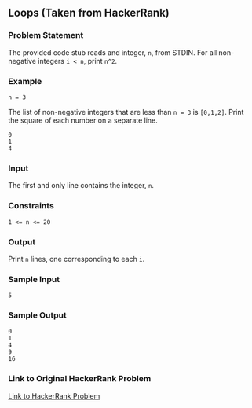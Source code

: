## Loops (Taken from HackerRank)

### Problem Statement

The provided code stub reads and integer, `n`, from STDIN. For all non-negative integers `i < n`, print `n^2`.

### Example

`n = 3`

The list of non-negative integers that are less than `n = 3` is `[0,1,2]`. Print the square of each number on a separate line.

```
0
1
4
```

### Input

The first and only line contains the integer, `n`.

### Constraints

`1 <= n <= 20`

### Output

Print `n` lines, one corresponding to each `i`.

### Sample Input

```
5
```

### Sample Output

```
0
1
4
9
16
```


### Link to Original HackerRank Problem

[Link to HackerRank Problem](https://www.hackerrank.com/challenges/python-loops/problem?isFullScreen=true)
